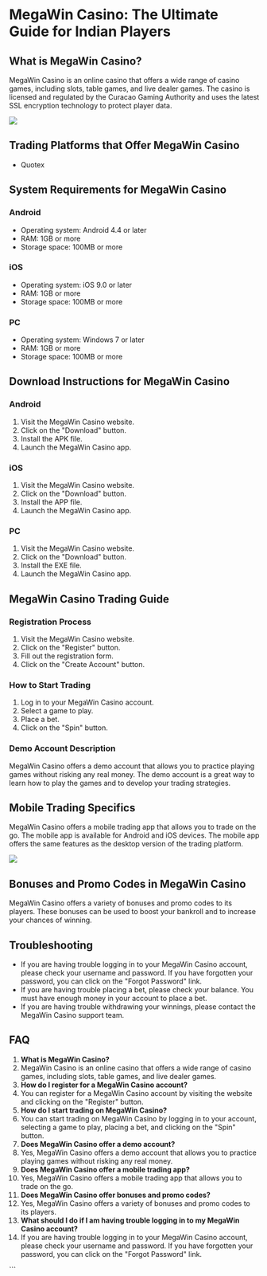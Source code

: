 # MegaWin Casino: The Ultimate Guide for Indian Players

## What is MegaWin Casino?

MegaWin Casino is an online casino that offers a wide range of casino
games, including slots, table games, and live dealer games. The casino
is licensed and regulated by the Curacao Gaming Authority and uses the
latest SSL encryption technology to protect player data.

[![](https://i.imgur.com/JJwkDm3.png)](https://traff.sbs/frcas)

## Trading Platforms that Offer MegaWin Casino

-   Quotex

## System Requirements for MegaWin Casino

### Android

-   Operating system: Android 4.4 or later
-   RAM: 1GB or more
-   Storage space: 100MB or more

### iOS

-   Operating system: iOS 9.0 or later
-   RAM: 1GB or more
-   Storage space: 100MB or more

### PC

-   Operating system: Windows 7 or later
-   RAM: 1GB or more
-   Storage space: 100MB or more

## Download Instructions for MegaWin Casino

### Android

1.  Visit the MegaWin Casino website.
2.  Click on the "Download" button.
3.  Install the APK file.
4.  Launch the MegaWin Casino app.

### iOS

1.  Visit the MegaWin Casino website.
2.  Click on the "Download" button.
3.  Install the APP file.
4.  Launch the MegaWin Casino app.

### PC

1.  Visit the MegaWin Casino website.
2.  Click on the "Download" button.
3.  Install the EXE file.
4.  Launch the MegaWin Casino app.

## MegaWin Casino Trading Guide

### Registration Process

1.  Visit the MegaWin Casino website.
2.  Click on the "Register" button.
3.  Fill out the registration form.
4.  Click on the "Create Account" button.

### How to Start Trading

1.  Log in to your MegaWin Casino account.
2.  Select a game to play.
3.  Place a bet.
4.  Click on the "Spin" button.

### Demo Account Description

MegaWin Casino offers a demo account that allows you to practice playing
games without risking any real money. The demo account is a great way to
learn how to play the games and to develop your trading strategies.

## Mobile Trading Specifics

MegaWin Casino offers a mobile trading app that allows you to trade on
the go. The mobile app is available for Android and iOS devices. The
mobile app offers the same features as the desktop version of the
trading platform.

[![](\%22https://i.imgur.com/JJwkDm3.png\%22)](\%22https://traff.sbs/frcas\%22)

## Bonuses and Promo Codes in MegaWin Casino

MegaWin Casino offers a variety of bonuses and promo codes to its
players. These bonuses can be used to boost your bankroll and to
increase your chances of winning.

## Troubleshooting

-   If you are having trouble logging in to your MegaWin Casino account,
    please check your username and password. If you have forgotten your
    password, you can click on the "Forgot Password" link.
-   If you are having trouble placing a bet, please check your balance.
    You must have enough money in your account to place a bet.
-   If you are having trouble withdrawing your winnings, please contact
    the MegaWin Casino support team.

## FAQ

1.  **What is MegaWin Casino?**
2.  MegaWin Casino is an online casino that offers a wide range of
    casino games, including slots, table games, and live dealer games.
3.  **How do I register for a MegaWin Casino account?**
4.  You can register for a MegaWin Casino account by visiting the
    website and clicking on the "Register" button.
5.  **How do I start trading on MegaWin Casino?**
6.  You can start trading on MegaWin Casino by logging in to your
    account, selecting a game to play, placing a bet, and clicking on
    the "Spin" button.
7.  **Does MegaWin Casino offer a demo account?**
8.  Yes, MegaWin Casino offers a demo account that allows you to
    practice playing games without risking any real money.
9.  **Does MegaWin Casino offer a mobile trading app?**
10. Yes, MegaWin Casino offers a mobile trading app that allows you to
    trade on the go.
11. **Does MegaWin Casino offer bonuses and promo codes?**
12. Yes, MegaWin Casino offers a variety of bonuses and promo codes to
    its players.
13. **What should I do if I am having trouble logging in to my MegaWin
    Casino account?**
14. If you are having trouble logging in to your MegaWin Casino account,
    please check your username and password. If you have forgotten your
    password, you can click on the "Forgot Password" link.

\`\`\`

